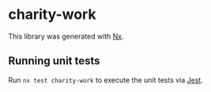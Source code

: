 # charity-work

This library was generated with [Nx](https://nx.dev).

## Running unit tests

Run `nx test charity-work` to execute the unit tests via [Jest](https://jestjs.io).
